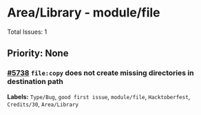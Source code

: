 # Area/Library - module/file

Total Issues: 1

## Priority: None

### [#5738](https://github.com/ballerina-platform/ballerina-library/issues/5738) `file:copy` does not create missing directories in destination path
**Labels:** `Type/Bug`, `good first issue`, `module/file`, `Hacktoberfest`, `Credits/30`, `Area/Library`

